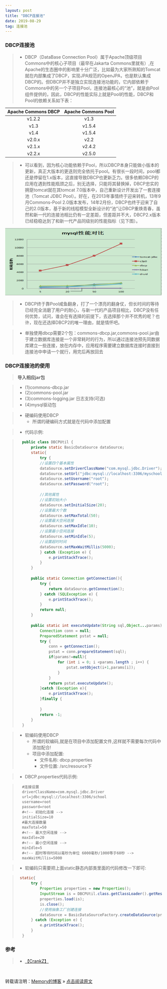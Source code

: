 ```yaml
---
layout: post
title: "DBCP连接池"
date: 2019-08-29
tag: 连接池
---
```

### DBCP连接池

> * DBCP（DataBase Connection Pool）属于Apache顶级项目Commons中的核心子项目（最早在Jakarta Commons里就有）,在Apache的生态圈中的影响里十分广泛，比如最为大家所熟知的Tomcat就在内部集成了DBCP，实现JPA规范的OpenJPA，也是默认集成DBCP的。但DBCP并不是独立实现连接池功能的，它内部依赖于Commons中的另一个子项目Pool，连接池最核心的“池”，就是由Pool组件提供的，因此，DBCP的性能实际上就是Pool的性能，DBCP和Pool的依赖关系如下表：

| Apache Commons DBCP | Apache Commons Pool |
|:---------------------:|:---------------------:|
|v1.2.2                 |v1.3                   |
|v1.3                   |v1.5.4                 |
|v1.4                   |v1.5.4                 |
|v2.0.x                 |v2.2                   |
|v2.1.x                 |v2.4.2                 |
|v2.2.x                 |v2.5.0                 |

> * 可以看到，因为核心功能依赖于Pool，所以DBCP本身只能做小版本的更新，真正大版本的更迭则完全依托于pool。有很长一段时间，pool都还是停留在1.x版本，这直接导致DBCP也更新乏力。很多依赖DBCP的应用在遇到性能瓶颈之后，别无选择，只能将其替换掉，DBCP忠实的拥趸tomcat就在其tomcat 7.0版本中，自己重新设计开发出了一套连接池（Tomcat JDBC Pool）。好在，在2013年事情终于迎来转机，13年9月Commons-Pool 2.0版本发布，14年2月份，DBCP也终于迎来了自己的2.0版本，基于新的线程模型全新设计的“池”让DBCP重焕青春，虽然和新一代的连接池相比仍有一定差距，但差距并不大，DBCP2.x版本已经稳稳达到了和新一代产品同级别的性能指标（见下图）。

![MySqlPool](/images/ConnectionPool/1.jpg)

> * DBCP终于靠Pool咸鱼翻身，打了一个漂亮的翻身仗，但长时间的等待已经完全消磨了用户的耐心，与新一代的产品项目相比，DBCP没有任何优势，试问，谁会在有选择的前提下，去选择那个并不优秀的呢？也许，现在还选择DBCP2的唯一理由，就是情怀吧。

> * 单独使用dbcp需要2个包：commons-dbcp.jar,commons-pool.jar由于建立数据库连接是一个非常耗时的行为，所以通过连接池预先同数据库建立一些连接，放在内存中，应用程序需要建立数据库连接时直接到连接池中申请一个就行，用完后再放回去

### DBCP连接池的使用

> **导入相应jar包**

> - (1)commons-dbcp.jar
> - (2)commons-pool.jar
> - (3)commons-logging.jar 日志支持(可选)
> - (4)mysql驱动包

> * 硬编码使用DBCP
>   - 所谓的硬编码方式就是在代码中添加配置

>   - 代码示例:

> ```java
>   public class DBCPUtil {
>       private static BasicDataSource dataSource;
>       static{
>           try {
>           //设置四个基本属性
>           dataSource.setDriverClassName("com.mysql.jdbc.Driver");
>           dataSource.setUrl("jdbc:mysql://localhost:3306/myschool?useSSL=true&characterEncoding=utf8");
>           dataSource.setUsername("root");
>           dataSource.setPassword("root");
>
>           //其他属性
>           //设置初始大小
>           dataSource.setInitialSize(20);
>           //设置最大个数
>           dataSource.setMaxTotal(50);
>           //设置最大空闲连接
>           dataSource.setMaxIdle(10);
>           //设置最小空闲连接
>           dataSource.setMinIdle(5);
>           //设置超时时间
>           dataSource.setMaxWaitMillis(5000);
>           } catch (Exception e) {
>               e.printStackTrace();
>           }
>       }
>
>       public static Connection getConnection(){
>           try {
>               return dataSource.getConnection();
>           } catch (SQLException e) {
>               e.printStackTrace();
>           }
>           return null;
>       }
>
>       public static int executeUpdate(String sql,Object...params){
>           Connection conn = null;
>           PreparedStatement pstat = null;
>           try {
>               conn = getConnection();
>               pstat = conn.prepareStatement(sql);
>               if(params!=null){
>                   for (int i = 0; i <params.length ; i++) {
>                       pstat.setObject(i+1,params[i]);
>                   }
>               }
>               return pstat.executeUpdate();
>           }catch (Exception e){
>               e.printStackTrace();
>           }finally {
>
>           }
>           return -1;
>       }
>   }
> ```

> * 软编码使用DBCP
>   - 所谓的软编码,就是在项目中添加配置文件,这样就不需要每次代码中添加配合!
>   - 项目中添加配置:
>     - 文件名称: dbcp.properties
>     - 文件位置: /src/resource下

> * DBCP.properties代码示例:

> ```
>   #连接设置
>   driverClassName=com.mysql.jdbc.Driver
>   url=jdbc:mysql://localhost:3306/school
>   username=root
>   password=root
>   #<!-- 初始化连接 -->
>   initialSize=10
>   #最大连接数量
>   maxTotal=50
>   #<!-- 最大空闲连接 -->
>   maxIdle=20
>   #<!-- 最小空闲连接 -->
>   minIdle=5
>   #<!-- 超时等待时间以毫秒为单位 6000毫秒/1000等于60秒 -->
>   maxWaitMillis=5000
> ```

> * 软编码只需要把上面static静态内部类里面的代码修改一下即可:

> ```java
>  static{
>       try {
>           Properties properties = new Properties();
>           InputStream is = DBCPUtil.class.getClassLoader().getResourceAsStream("dbcp.properties");
>           properties.load(is);
>           is.close();
>           //使用抽象工厂创建连接
>           dataSource = BasicDataSourceFactory.createDataSource(properties);
>       } catch (Exception e) {
>           e.printStackTrace();
>       }
>   }
> ```

### 参考

> * [【CrankZ】](https://blog.csdn.net/crankz/article/details/82874158)

<br>
    
转载请注明：[Memory的博客](https://www.shendonghai.com) » [点击阅读原文](https://www.shendonghai.com/2018/04/2018-04-05-Git%E9%85%8D%E7%BD%AE/) 